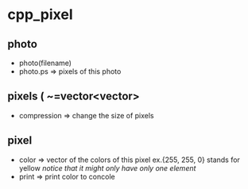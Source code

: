 # cpp_pixel
## photo
* photo(filename)
* photo.ps => pixels of this photo
## pixels \( ~=vector<vector<pixel>>
* compression => change the size of pixels
## pixel
* color => vector of the colors of this pixel ex.{255, 255, 0} stands for yellow *notice that it might only have only one element*
* print => print color to concole